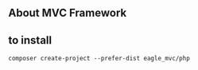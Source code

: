 ## About MVC Framework

## to install 

```
composer create-project --prefer-dist eagle_mvc/php
```
